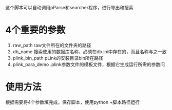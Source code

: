 这个脚本可以自动调用pParse和searcher程序，进行导出和搜索
# 4个重要的参数
1. raw_path raw文件所在的文件夹的路径
2. db_name 搜索使用的数据库名称，必须在db.ini中存在的，而且名称与之一致
3. plink_bin_path pLink的安装目录bin所在路径
4. plink_para_demo .plink参数文件的模板文件，根据它生成运行所需的参数问
# 使用方法
根据需要将4个参数填完成，保存脚本，使用python +脚本路径运行